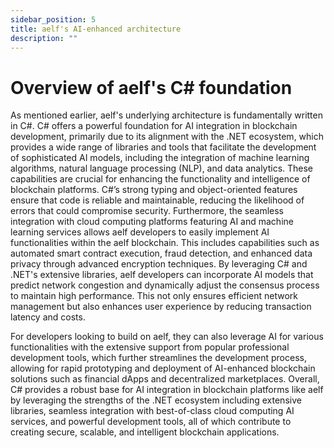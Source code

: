 ```yaml
---
sidebar_position: 5
title: aelf's AI-enhanced architecture
description: ""
---
```

# Overview of aelf's C# foundation



As mentioned earlier, aelf's underlying architecture is fundamentally written in C#. C# offers a powerful foundation for AI integration in blockchain development, primarily due to its alignment with the .NET ecosystem, which provides a wide range of libraries and tools that facilitate the development of sophisticated AI models, including the integration of machine learning algorithms, natural language processing (NLP), and data analytics. These capabilities are crucial for enhancing the functionality and intelligence of blockchain platforms. C#’s strong typing and object-oriented features ensure that code is reliable and maintainable, reducing the likelihood of errors that could compromise security. Furthermore, the seamless integration with cloud computing platforms featuring AI and machine learning services allows aelf developers to easily implement AI functionalities within the aelf blockchain. This includes capabilities such as automated smart contract execution, fraud detection, and enhanced data privacy through advanced encryption techniques. By leveraging C# and .NET's extensive libraries, aelf developers can incorporate AI models that predict network congestion and dynamically adjust the consensus process to maintain high performance. This not only ensures efficient network management but also enhances user experience by reducing transaction latency and costs.



For developers looking to build on aelf, they can also leverage AI for various functionalities with the extensive support from popular professional development tools, which further streamlines the development process, allowing for rapid prototyping and deployment of AI-enhanced blockchain solutions such as financial dApps and decentralized marketplaces. Overall, C# provides a robust base for AI integration in blockchain platforms like aelf by leveraging the strengths of the .NET ecosystem including extensive libraries, seamless integration with best-of-class cloud computing AI services, and powerful development tools, all of which contribute to creating secure, scalable, and intelligent blockchain applications.

